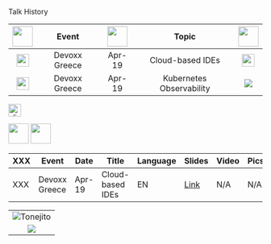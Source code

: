 Talk History



| <img src="https://openmoji.org/data/color/svg/1F5FA.svg" width="40"> | Event | <img src="https://openmoji.org/data/color/svg/1F4C5.svg" width="40"> | Topic | <img src="https://openmoji.org/data/color/svg/1F4AC.svg" width="40"> | 
|:---:|:---:|:---:|:---:|:---:|
| <img src="https://openmoji.org/data/color/svg/1F1EC-1F1F7.svg" width="25"> | Devoxx Greece | Apr-19 | Cloud-based IDEs | <img src="https://openmoji.org/data/color/svg/1F1EC-1F1E7.svg" width="25"> | 
| <img src="https://openmoji.org/data/color/svg/1F1EC-1F1F7.svg" width="25"> | Devoxx Greece | Apr-19 | Kubernetes Observability | ![](https://openmoji.org/data/color/svg/1F1EC-1F1F7.svg) |

<a href="https://speakerdeck.com/maeddes/cloud-and-container-based-integrated-development-environments"><img src="https://openmoji.org/data/color/svg/E269.svg" alt="slides" width="25px"></a>

<img src="https://openmoji.org/data/color/svg/E269.svg" width="40">

<img src="https://openmoji.org/data/color/svg/1F4CA.svg" width="40">

| XXX | Event | Date | Title | Language | Slides | Video | Pics |
| --- | ----- | ---- | -----| ----- | -------- | ------ | ----- | 
| XXX | Devoxx Greece | Apr-19 | Cloud-based IDEs | EN | [Link](https://speakerdeck.com/maeddes/cloud-and-container-based-integrated-development-environments) |  N/A | N/A |

|                                       |
|:-------------------------------------:|
| ![](https://goo.gl/1R3T6h "Tonejito") |
| ![](https://openmoji.org/data/color/svg/1F1EC-1F1F7.svg) |